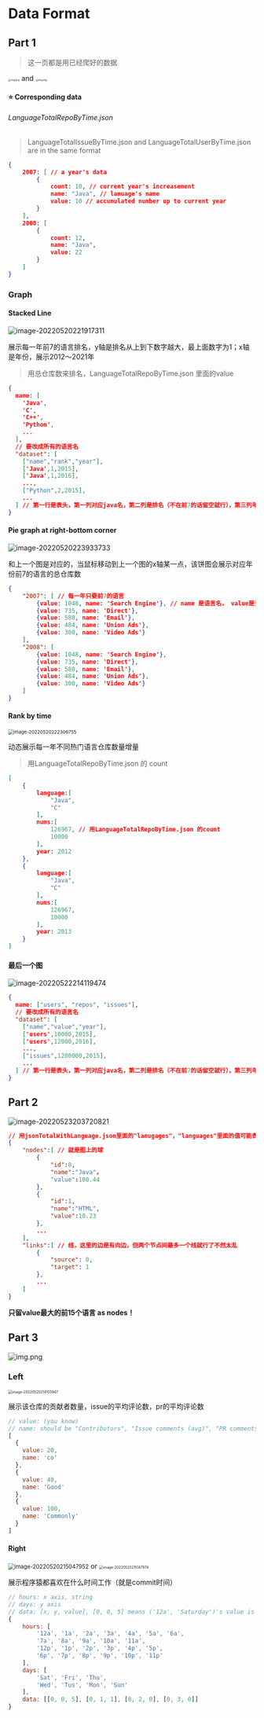 # Data Format
## Part 1

> 这一页都是用已经爬好的数据



<img src="Repository/gitrepo/CS209A_Project2/processRecord/dataFormat.assets/image-20220520215744957.png" alt="img.png" style="zoom: 33%;" /> and <img src="Repository/gitrepo/CS209A_Project2/processRecord/dataFormat.assets/image-20220520215826959.png" alt="img.png" style="zoom: 33%;" />



#### :star: Corresponding data

###### LanguageTotalRepoByTime.json

> LanguageTotalIssueByTime.json and LanguageTotalUserByTime.json are in the same format

```json
{
    2007: [ // a year's data
        {
            count: 10, // current year's increasement
            name: "Java", // lanuage's name
            value: 10 // accumulated number up to current year
        }
    ],
    2008: [
        {
            count: 12,
            name: "Java",
            value: 22
        }
    ]
}
```

### Graph

#### Stacked Line

![image-20220520221917311](Repository/gitrepo/CS209A_Project2/processRecord/dataFormat.assets/image-20220520221917311.png)

展示每一年前7的语言排名，y轴是排名从上到下数字越大，最上面数字为1；x轴是年份，展示2012～2021年

> 用总仓库数来排名，LanguageTotalRepoByTime.json 里面的value

```json
{
  name: [
    'Java',
    'C',
    'C++',
    'Python',
    ...
  ],
  // 要改成所有的语言名
  "dataset": [
    ["name","rank","year"],
    ['Java',1,2015],
    ['Java',1,2016],
    ...,
    ["Python",2,2015],
    ...
  ] // 第一行是表头，第一列对应java名，第二列是排名（不在前7的话留空就行），第三列年份；对于同一个语言需要按时间排序（年份小的放前面）
}
```
#### Pie graph at right-bottom corner

![image-20220520223933733](Repository/gitrepo/CS209A_Project2/processRecord/dataFormat.assets/image-20220520223933733.png)

和上一个图是对应的，当鼠标移动到上一个图的x轴某一点，该饼图会展示对应年份前7的语言的总仓库数

```json
{
    "2007": [ // 每一年只要前7的语言
        {value: 1048, name: 'Search Engine'}, // name 是语言名， value是该年的该语言的总仓库数
        {value: 735, name: 'Direct'},
        {value: 580, name: 'Email'},
        {value: 484, name: 'Union Ads'},
        {value: 300, name: 'Video Ads'}
    ],
    "2008": [
        {value: 1048, name: 'Search Engine'},
        {value: 735, name: 'Direct'},
        {value: 580, name: 'Email'},
        {value: 484, name: 'Union Ads'},
        {value: 300, name: 'Video Ads'}
    ]
}
```



#### Rank by time

<img src="Repository/gitrepo/CS209A_Project2/processRecord/dataFormat.assets/image-20220520222306755.png" alt="image-20220520222306755" style="zoom: 67%;" />

动态展示每一年不同热门语言仓库数量增量

> 用LanguageTotalRepoByTime.json 的 count

```json
[
    {
        language:[
            "Java",
            "C"
        ],
        nums:[
            126967, // 用LanguageTotalRepoByTime.json 的count
            10000
        ],
        year: 2012
    },
    {
        language:[
            "Java",
            "C"
        ],
        nums:[
            126967,
            10000
        ],
        year: 2013
    }
]
```

#### 最后一个图

![image-20220522214119474](Repository/gitrepo/CS209A_Project2/processRecord/dataFormat.assets/image-20220522214119474.png)

```json
{
  name: ["users", "repos", "issues"],
  // 要改成所有的语言名
  "dataset": [
    ["name","value","year"],
    ['users',10000,2015],
    ['users',12000,2016],
    ...,
    ["issues",1200000,2015],
    ...
  ] // 第一行是表头，第一列对应java名，第二列是排名（不在前7的话留空就行），第三列年份；对于同一个语言需要按时间排序（年份小的放前面）
}
```



## Part 2

![image-20220523203720821](Repository/gitrepo/CS209A_Project2/processRecord/dataFormat.assets/image-20220523203720821.png)

```json
// 用jsonTotalWithLanguage.json里面的"lanugages"，"languages"里面的值可能表示行数，值比较大，可能要处理一下（我之前是算百分比）
{
    "nodes":[ // 就是图上的球
        {
            "id":0,
            "name":"Java"，
           	"value":100.44
        },
        {
            "id":1,
            "name":"HTML",
            "value":10.23
        },
        ...
    ],
    "links":[ // 线，这里的边是有向边，但两个节点间最多一个线就行了不然太乱
        {
        	"source": 0,
        	"target": 1
        },
		...
    ]
}
```

**只留value最大的前15个语言 as nodes！**

## Part 3
![img.png](Repository/gitrepo/CS209A_Project2/processRecord/dataFormat.assets/img.png)

### Left 

<img src="Repository/gitrepo/CS209A_Project2/processRecord/dataFormat.assets/image-20220520214103947.png" alt="image-20220520214103947" style="zoom:50%;" />

展示该仓库的贡献者数量，issue的平均评论数，pr的平均评论数

```js
// value: (you know)
// name: should be "Contributors", "Issue comments (avg)", "PR comments (avg)"
[
  {
    value: 20,
    name: 'co'
  },
  {
    value: 40,
    name: 'Good'
  },
  {
    value: 100,
    name: 'Commonly'
  }
]
```

#### Right

<img src="Repository/gitrepo/CS209A_Project2/processRecord/dataFormat.assets/image-20220520215047952.png" alt="image-20220520215047952" style="zoom: 80%;" /> or <img src="/home/zrh/Repository/gitrepo/CS209A_Project2/dataFormat.assets/image-20220520215147974.png" alt="image-20220520215147974" style="zoom: 50%;" />   

展示程序猿都喜欢在什么时间工作（就是commit时间）

```js
// hours: x axis, string
// days: y axis
// data: [x, y, value], [0, 0, 5] means ('12a', 'Saturday')'s value is 5
{
    hours: [
        '12a', '1a', '2a', '3a', '4a', '5a', '6a',
        '7a', '8a', '9a', '10a', '11a',
        '12p', '1p', '2p', '3p', '4p', '5p',
        '6p', '7p', '8p', '9p', '10p', '11p'
	],
	days: [
        'Sat', 'Fri', 'Thu',
        'Wed', 'Tus', 'Mon', 'Sun'
	],
	data: [[0, 0, 5], [0, 1, 1], [0, 2, 0], [0, 3, 0]]
}
```

